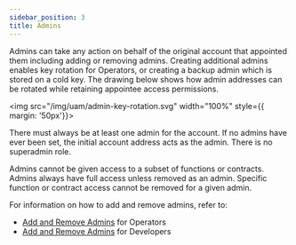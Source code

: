 ```yaml
---
sidebar_position: 3
title: Admins
---
```


Admins can take any action on behalf of the original account that appointed them including adding or removing admins. Creating 
additional admins enables key rotation for Operators, or creating a backup admin which is stored on a cold key. The drawing
below shows how admin addresses can be rotated while retaining appointee access permissions.

<img src="/img/uam/admin-key-rotation.svg" width="100%"
style={{ margin: '50px'}}>
</img>

There must always be at least one admin for the account. If no admins have ever been set, the initial account address acts as the admin.
There is no superadmin role.

Admins cannot be given access to a subset of functions or contracts. Admins always have full access unless removed as an admin.
Specific function or contract access cannot be removed for a given admin.

For information on how to add and remove admins, refer to:
* [Add and Remove Admins](../../../operators/operate-eigenlayer-node/howto/uam/op-add-remove-admins.md) for Operators
* [Add and Remove Admins](../../../developers/build-an-avs/howto/build/uam/dev-add-remove-admins.md) for Developers
